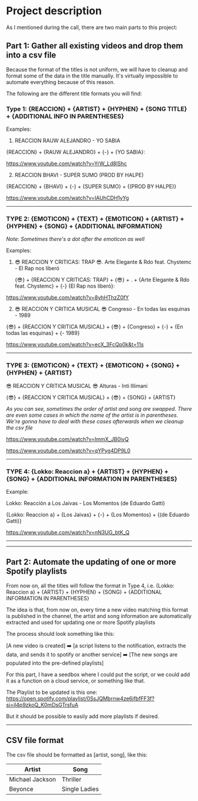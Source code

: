 # Project description

As I mentioned during the call, there are two main parts to this project:


## Part 1: Gather all existing videos and drop them into a csv file

Because the format of the titles is not uniform, we will have to cleanup and format some of the data in the title 
manually.  It's virtually impossible to automate everything because of this reason.

The following are the different title formats you will find:

### Type 1:  {REACCION} + {ARTIST} + {HYPHEN} + {SONG TITLE} + {ADDITIONAL INFO IN PARENTHESES}

Examples:  

1. REACCION RAUW ALEJANDRO - YO SABIA
   
{REACCION} + {RAUW ALEJANDRO} + {-} + {YO SABIA}:
   
https://www.youtube.com/watch?v=YrW_Ld8lShc

2. REACCION BHAVI - SUPER SUMO (PROD BY HALPE)
   
{REACCION} + {BHAVI} + {-} + {SUPER SUMO} + {(PROD BY HALPE)}

https://www.youtube.com/watch?v=IAUhCDH1yYg

___

### TYPE 2: {EMOTICON} + {TEXT} + {EMOTICON} + {ARTIST} + {HYPHEN} + {SONG} + {ADDITIONAL INFORMATION}

_Note: Sometimes there's a dot after the emoticon as well_

Examples:


1. :sunglasses: REACCION Y CRITICAS: TRAP :sunglasses:. Arte Elegante & Rdo feat. Chystemc - El Rap nos liberó
   

   {:sunglasses:} + {REACCION Y CRITICAS: TRAP} + {:sunglasses:} + . + {Arte Elegante & Rdo feat. Chystemc} + {-} {El 
   Rap nos liberó}: 
   
https://www.youtube.com/watch?v=8yhHThzZ0fY
   
2. :sunglasses: REACCION Y CRITICA MUSICAL :sunglasses: Congreso - En todas las esquinas - 1989
   
{:sunglasses:} + {REACCION Y CRITICA MUSICAL} + {:sunglasses:} + {Congreso} + {-} + {En todas las esquinas} + {- 1989}

https://www.youtube.com/watch?v=ecX_3FcQp0k&t=11s

___
   
### TYPE 3: {EMOTICON} + {TEXT} + {EMOTICON} + {SONG} + {HYPHEN} + {ARTIST}

:sunglasses: REACCION Y CRITICA MUSICAL :sunglasses: Alturas - Inti Illimani

{:sunglasses:} + {REACCION Y CRITICA MUSICAL} + {:sunglasses:} + {SONG} + {ARTIST}

_As you can see, sometimes the order of artist and song are swapped.  There are even some cases in which the name 
of the artist is in parentheses. We're gonna have to deal with these cases afterwards when we cleanup the csv file_

https://www.youtube.com/watch?v=ImmX_JB0iyQ

https://www.youtube.com/watch?v=qYPyg4DP9L0

___


### TYPE 4: {Lokko: Reaccion a} + {ARTIST} + {HYPHEN} + {SONG} + {ADDITIONAL INFORMATION IN PARENTHESES}

Example:

Lokko: Reacción a Los Jaivas - Los Momentos (de Eduardo Gatti)

{Lokko: Reaccion a} + {Los Jaivas} + {-} + {Los Momentos} + {(de Eduardo Gatti)}

https://www.youtube.com/watch?v=nN3UG_btK_Q

___
___

## Part 2: Automate the updating of one or more Spotify playlists

From now on, all the titles will follow the format in Type 4, i.e. {Lokko: Reaccion a} + {ARTIST} + {HYPHEN} + {SONG} + {ADDITIONAL INFORMATION IN PARENTHESES}

The idea is that, from  now on, every time a new video matching this format is published in the channel, the artist 
and song information are automatically extracted and used for updating one or more Spotify playlists

The process should look something like this:


[A new video is created] :arrow_right: [a script listens to the notification, extracts the data, and sends it to 
spotify or another service] :arrow_right: [The new songs are populated into the pre-defined playlists]

For this part, I have a seedbox where I could put the script, or we could add it as a function on a cloud service, 
or something like that.


The Playlist to be updated is this one: https://open.spotify.com/playlist/0SsJQMbrnw4ze6jfbfFF3f?si=jl4p9zkoQ_K0mDsGTrsfuA

But it should be possible to easily add more playlists if desired.

___

## CSV file format

The csv file should be formatted as [artist, song], like this:

|Artist         |Song         |
|---------------|-------------|
|Michael Jackson|Thriller     |
|Beyonce        |Single Ladies|



   




